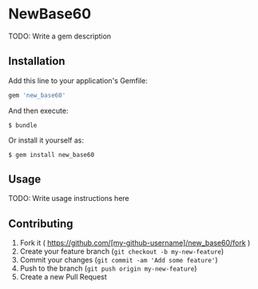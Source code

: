 # NewBase60

TODO: Write a gem description

## Installation

Add this line to your application's Gemfile:

```ruby
gem 'new_base60'
```

And then execute:

    $ bundle

Or install it yourself as:

    $ gem install new_base60

## Usage

TODO: Write usage instructions here

## Contributing

1. Fork it ( https://github.com/[my-github-username]/new_base60/fork )
2. Create your feature branch (`git checkout -b my-new-feature`)
3. Commit your changes (`git commit -am 'Add some feature'`)
4. Push to the branch (`git push origin my-new-feature`)
5. Create a new Pull Request
